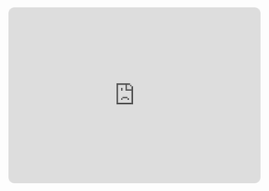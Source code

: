 <iframe style="border-radius:12px" src="https://open.spotify.com/embed/track/4YxEeCKhUl1DawPzsxCPbq?utm_source=generator&theme=0" width="100%" height="352" frameBorder="0" allowfullscreen="" allow="autoplay; clipboard-write; encrypted-media; fullscreen; picture-in-picture" loading="lazy"></iframe>
